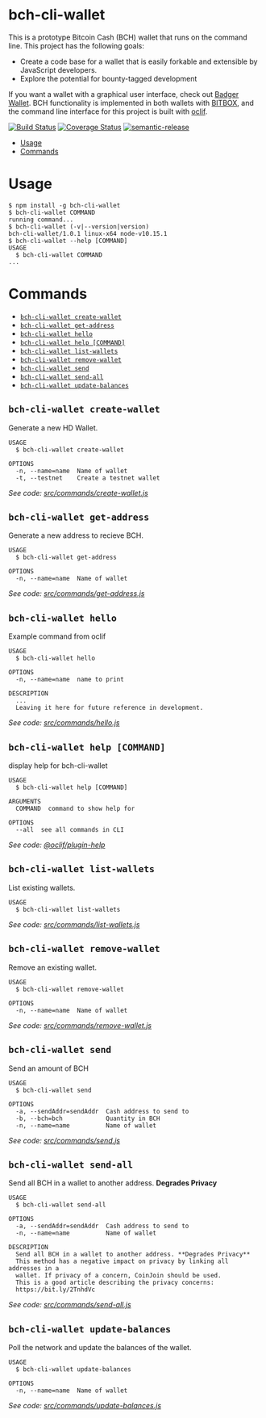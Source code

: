 bch-cli-wallet
========

This is a prototype Bitcoin Cash (BCH) wallet that runs on the command line. This
project has the following goals:
- Create a code base for a wallet that is easily forkable and extensible by JavaScript developers.
- Explore the potential for bounty-tagged development

If you want a wallet with a graphical user interface, check out
[Badger Wallet](http://badgerwallet.cash/). BCH functionality is
implemented in both wallets with [BITBOX](https://developer.bitcoin.com/bitbox), and the command
line interface for this project is built with [oclif](https://oclif.io).

[![Build Status](https://travis-ci.org/christroutner/consolidating-coinjoin.svg?branch=master)](https://travis-ci.org/christroutner/consolidating-coinjoin)  [![Coverage Status](https://coveralls.io/repos/github/Bitcoin-com/bch-cli-wallet/badge.svg?branch=master)](https://coveralls.io/github/Bitcoin-com/bch-cli-wallet?branch=master) [![semantic-release](https://img.shields.io/badge/%20%20%F0%9F%93%A6%F0%9F%9A%80-semantic--release-e10079.svg)](https://github.com/semantic-release/semantic-release)

<!-- toc -->
* [Usage](#usage)
* [Commands](#commands)
<!-- tocstop -->
# Usage
<!-- usage -->
```sh-session
$ npm install -g bch-cli-wallet
$ bch-cli-wallet COMMAND
running command...
$ bch-cli-wallet (-v|--version|version)
bch-cli-wallet/1.0.1 linux-x64 node-v10.15.1
$ bch-cli-wallet --help [COMMAND]
USAGE
  $ bch-cli-wallet COMMAND
...
```
<!-- usagestop -->
# Commands
<!-- commands -->
* [`bch-cli-wallet create-wallet`](#bch-cli-wallet-create-wallet)
* [`bch-cli-wallet get-address`](#bch-cli-wallet-get-address)
* [`bch-cli-wallet hello`](#bch-cli-wallet-hello)
* [`bch-cli-wallet help [COMMAND]`](#bch-cli-wallet-help-command)
* [`bch-cli-wallet list-wallets`](#bch-cli-wallet-list-wallets)
* [`bch-cli-wallet remove-wallet`](#bch-cli-wallet-remove-wallet)
* [`bch-cli-wallet send`](#bch-cli-wallet-send)
* [`bch-cli-wallet send-all`](#bch-cli-wallet-send-all)
* [`bch-cli-wallet update-balances`](#bch-cli-wallet-update-balances)

## `bch-cli-wallet create-wallet`

Generate a new HD Wallet.

```
USAGE
  $ bch-cli-wallet create-wallet

OPTIONS
  -n, --name=name  Name of wallet
  -t, --testnet    Create a testnet wallet
```

_See code: [src/commands/create-wallet.js](https://github.com/christroutner/bch-cli-wallet/blob/v1.0.1/src/commands/create-wallet.js)_

## `bch-cli-wallet get-address`

Generate a new address to recieve BCH.

```
USAGE
  $ bch-cli-wallet get-address

OPTIONS
  -n, --name=name  Name of wallet
```

_See code: [src/commands/get-address.js](https://github.com/christroutner/bch-cli-wallet/blob/v1.0.1/src/commands/get-address.js)_

## `bch-cli-wallet hello`

Example command from oclif

```
USAGE
  $ bch-cli-wallet hello

OPTIONS
  -n, --name=name  name to print

DESCRIPTION
  ...
  Leaving it here for future reference in development.
```

_See code: [src/commands/hello.js](https://github.com/christroutner/bch-cli-wallet/blob/v1.0.1/src/commands/hello.js)_

## `bch-cli-wallet help [COMMAND]`

display help for bch-cli-wallet

```
USAGE
  $ bch-cli-wallet help [COMMAND]

ARGUMENTS
  COMMAND  command to show help for

OPTIONS
  --all  see all commands in CLI
```

_See code: [@oclif/plugin-help](https://github.com/oclif/plugin-help/blob/v2.1.4/src/commands/help.ts)_

## `bch-cli-wallet list-wallets`

List existing wallets.

```
USAGE
  $ bch-cli-wallet list-wallets
```

_See code: [src/commands/list-wallets.js](https://github.com/christroutner/bch-cli-wallet/blob/v1.0.1/src/commands/list-wallets.js)_

## `bch-cli-wallet remove-wallet`

Remove an existing wallet.

```
USAGE
  $ bch-cli-wallet remove-wallet

OPTIONS
  -n, --name=name  Name of wallet
```

_See code: [src/commands/remove-wallet.js](https://github.com/christroutner/bch-cli-wallet/blob/v1.0.1/src/commands/remove-wallet.js)_

## `bch-cli-wallet send`

Send an amount of BCH

```
USAGE
  $ bch-cli-wallet send

OPTIONS
  -a, --sendAddr=sendAddr  Cash address to send to
  -b, --bch=bch            Quantity in BCH
  -n, --name=name          Name of wallet
```

_See code: [src/commands/send.js](https://github.com/christroutner/bch-cli-wallet/blob/v1.0.1/src/commands/send.js)_

## `bch-cli-wallet send-all`

Send all BCH in a wallet to another address. **Degrades Privacy**

```
USAGE
  $ bch-cli-wallet send-all

OPTIONS
  -a, --sendAddr=sendAddr  Cash address to send to
  -n, --name=name          Name of wallet

DESCRIPTION
  Send all BCH in a wallet to another address. **Degrades Privacy**
  This method has a negative impact on privacy by linking all addresses in a
  wallet. If privacy of a concern, CoinJoin should be used.
  This is a good article describing the privacy concerns:
  https://bit.ly/2TnhdVc
```

_See code: [src/commands/send-all.js](https://github.com/christroutner/bch-cli-wallet/blob/v1.0.1/src/commands/send-all.js)_

## `bch-cli-wallet update-balances`

Poll the network and update the balances of the wallet.

```
USAGE
  $ bch-cli-wallet update-balances

OPTIONS
  -n, --name=name  Name of wallet
```

_See code: [src/commands/update-balances.js](https://github.com/christroutner/bch-cli-wallet/blob/v1.0.1/src/commands/update-balances.js)_
<!-- commandsstop -->

